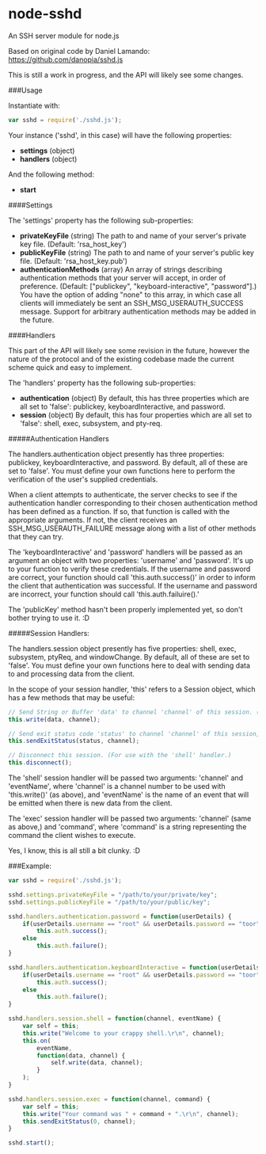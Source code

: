 node-sshd
=========

An SSH server module for node.js

Based on original code by Daniel Lamando: https://github.com/danopia/sshd.js

This is still a work in progress, and the API will likely see some changes.

###Usage

Instantiate with:

```js
var sshd = require('./sshd.js');
```

Your instance ('sshd', in this case) will have the following properties:

* **settings** (object)
* **handlers** (object)

And the following method:

* **start**

####Settings

The 'settings' property has the following sub-properties:

* **privateKeyFile** (string) The path to and name of your server's private key file. (Default: 'rsa_host_key')
* **publicKeyFile** (string) The path to and name of your server's public key file. (Default: 'rsa_host_key.pub')
* **authenticationMethods** (array) An array of strings describing authentication methods that your server will accept, in order of preference. (Default: ["publickey", "keyboard-interactive", "password"].)  You have the option of adding "none" to this array, in which case all clients will immediately be sent an SSH_MSG_USERAUTH_SUCCESS message.  Support for arbitrary authentication methods may be added in the future.

####Handlers

This part of the API will likely see some revision in the future, however the nature of the protocol and of the existing codebase made the current scheme quick and easy to implement.

The 'handlers' property has the following sub-properties:

* **authentication** (object) By default, this has three properties which are all set to 'false': publickey, keyboardInteractive, and password.
* **session** (object) By default, this has four properties which are all set to 'false': shell, exec, subsystem, and pty-req.

#####Authentication Handlers

The handlers.authentication object presently has three properties: publickey, keyboardInteractive, and password.  By default, all of these are set to 'false'.  You must define your own functions here to perform the verification of the user's supplied credentials.

When a client attempts to authenticate, the server checks to see if the authentication handler corresponding to their chosen authentication method has been defined as a function.  If so, that function is called with the appropriate arguments.  If not, the client receives an SSH_MSG_USERAUTH_FAILURE message along with a list of other methods that they can try.

The 'keyboardInteractive' and 'password' handlers will be passed as an argument an object with two properties: 'username' and 'password'.  It's up to your function to verify these credentials.  If the username and password are correct, your function should call 'this.auth.success()' in order to inform the client that authentication was successful.  If the username and password are incorrect, your function should call 'this.auth.failuire().'

The 'publicKey' method hasn't been properly implemented yet, so don't bother trying to use it. :D

#####Session Handlers:

The handlers.session object presently has five properties: shell, exec, subsystem, ptyReq, and windowChange.  By default, all of these are set to 'false'.  You must define your own functions here to deal with sending data to and processing data from the client.

In the scope of your session handler, 'this' refers to a Session object, which has a few methods that may be useful:

```js
// Send String or Buffer 'data' to channel 'channel' of this session. ('shell' and 'exec')
this.write(data, channel);

// Send exit status code 'status' to channel 'channel' of this session, and close the channel. ('exec')
this.sendExitStatus(status, channel);

// Disconnect this session. (For use with the 'shell' handler.)
this.disconnect();
```

The 'shell' session handler will be passed two arguments: 'channel' and 'eventName', where 'channel' is a channel number to be used with 'this.write()' (as above), and 'eventName' is the name of an event that will be emitted when there is new data from the client.

The 'exec' session handler will be passed two arguments: 'channel' (same as above,) and 'command', where 'command' is a string representing the command the client wishes to execute.

Yes, I know, this is all still a bit clunky. :D

###Example:

```js
var sshd = require('./sshd.js');

sshd.settings.privateKeyFile = "/path/to/your/private/key";
sshd.settings.publicKeyFile = "/path/to/your/public/key";

sshd.handlers.authentication.password = function(userDetails) {
    if(userDetails.username == "root" && userDetails.password == "toor")
        this.auth.success();
    else
        this.auth.failure();
}

sshd.handlers.authentication.keyboardInteractive = function(userDetails) {
    if(userDetails.username == "root" && userDetails.password == "toor")
        this.auth.success();
    else
        this.auth.failure();
}

sshd.handlers.session.shell = function(channel, eventName) {
    var self = this;
    this.write("Welcome to your crappy shell.\r\n", channel);
    this.on(
        eventName,
        function(data, channel) {
            self.write(data, channel);
        }
    );
}

sshd.handlers.session.exec = function(channel, command) {
    var self = this;
    this.write("Your command was " + command + ".\r\n", channel);
    this.sendExitStatus(0, channel);
}

sshd.start();
```